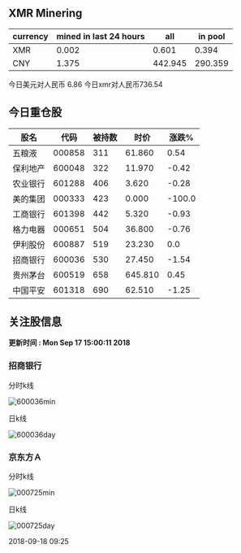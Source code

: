 ## XMR Minering

|currency|mined in last 24 hours|all|in pool|
|---|---|---|---|
|XMR|0.002|0.601|0.394|
|CNY|1.375|442.945|290.359|

今日美元对人民币 6.86	今日xmr对人民币736.54


## 今日重仓股 

|股名|代码|被持数|时价|涨跌%|
|---|---|---|---|---|
|五粮液|000858|311|61.860|0.54|
|保利地产|600048|322|11.970|-0.42|
|农业银行|601288|406|3.620|-0.28|
|美的集团|000333|423|0.000|-100.0|
|工商银行|601398|442|5.320|-0.93|
|格力电器|000651|504|36.800|-0.76|
|伊利股份|600887|519|23.230|0.0|
|招商银行|600036|530|27.450|-1.54|
|贵州茅台|600519|658|645.810|0.45|
|中国平安|601318|690|62.510|-1.25|

## 关注股信息
**更新时间 : Mon Sep 17 15:00:11 2018**
### 招商银行 
分时k线

![600036min](http://image.sinajs.cn/newchart/min/n/sh600036.gif)

日k线

![600036day](http://image.sinajs.cn/newchart/daily/n/sh600036.gif)

### 京东方Ａ 
分时k线

![000725min](http://image.sinajs.cn/newchart/min/n/sz000725.gif)

日k线

![000725day](http://image.sinajs.cn/newchart/daily/n/sz000725.gif)

2018-09-18 09:25